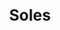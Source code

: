 ---
title: Soles
date: 
draft: false

# descripcion
description : Aros espectaculares! En plata 925 y cristal Swarovski. Simplemente bellísimos.

materials: Plata 925

color: 

dimensions: Largo 3.5cm

code: 01-10-0995

type: "Aros"

categories: []

price: $12.660,00

price_eftvo: $10.760,00

# Images
# first image will be shown in the product page
images:
  # - image: "images/path_to_image"
  # La ubicacion de las imagenes es imagenes/Aros/Aros.Cristal Swarovski/01-10-0995-soles
  - image: "./images/aros/cristal_swarovski/01-10-0995-soles_a.jpg"
  - image: "./images/aros/cristal_swarovski/01-10-0995-soles_b.jpg"
---